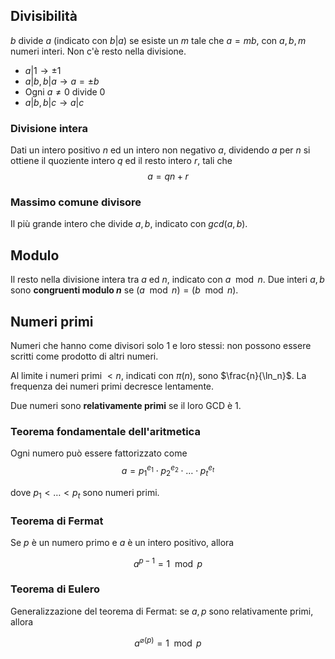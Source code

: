 
## Divisibilità
$b$ divide $a$ (indicato con $b | a$) se esiste un $m$ tale che $a=mb$, con $a,b,m$ numeri interi. Non c'è resto nella divisione.

- $a | 1 \rightarrow \pm 1$
- $a|b, b|a \rightarrow a = \pm b$
- Ogni $a \neq 0$ divide $0$
- $a|b, b|c \rightarrow a|c$

### Divisione intera
Dati un intero positivo $n$ ed un intero non negativo $a$, dividendo $a$ per $n$ si ottiene il quoziente intero $q$ ed il resto intero $r$, tali che 
$$a = qn + r$$

### Massimo comune divisore
Il più grande intero che divide $a,b$, indicato con $gcd(a,b)$.

## Modulo
Il resto nella divisione intera tra $a$ ed $n$, indicato con $a\mod n$.
Due interi $a,b$ sono **congruenti modulo $n$** se $(a\mod n) = (b\mod n)$.

## Numeri primi
Numeri che hanno come divisori solo $1$ e loro stessi: non possono essere scritti come prodotto di altri numeri.

Al limite i numeri primi $<n$, indicati con $\pi(n)$, sono $\frac{n}{\ln_n}$. La frequenza dei numeri primi decresce lentamente.

Due numeri sono **relativamente primi** se il loro GCD è $1$.

### Teorema fondamentale dell'aritmetica
Ogni numero può essere fattorizzato come
$$a = p_{1}^{e_{1}}\cdot p_{2}^{e_2}\cdot\dots\cdot p_{t}^{e_t}$$

dove $p_1<\dots<p_t$ sono numeri primi.

### Teorema di Fermat
Se $p$ è un numero primo e $a$ è un intero positivo, allora

$$a^{p-1} = 1 \mod p$$

### Teorema di Eulero
Generalizzazione del teorema di Fermat: se $a,p$ sono relativamente primi, allora 

$$a^{\varnothing(p)} = 1 \mod p$$